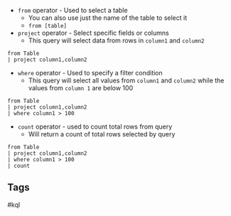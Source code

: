 - `from` operator - Used to select a table
	- You can also use just the name of the table to select it
	- `from [table]`
- `project` operator - Select specific fields or columns 
	- This query will select data from rows in `column1` and `column2`
```kusto
from Table
| project column1,column2
```
- `where` operator - Used to specify a filter condition
	- This query will select all values from `column1` and `column2` while the values from `column 1` are below 100
```kusto
from Table
| project column1,column2
| where column1 > 100
```

- `count` operator - used to count total rows from query
	- Will return a count of total rows selected by query
```kusto
from Table
| project column1,column2
| where column1 > 100
| count
```
## Tags
#kql